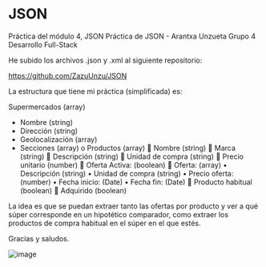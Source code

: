 # JSON
Práctica del módulo 4, JSON
Práctica de JSON - Arantxa Unzueta
Grupo 4 Desarrollo Full-Stack


He subido los archivos .json y .xml al siguiente repositorio:

https://github.com/ZazuUnzu/JSON

La estructura que tiene mi práctica (simplificada) es:

Supermercados (array)
-	Nombre (string)
-	Dirección (string)
-	Geolocalización (array)
-	Secciones (array)
o	Productos (array)
	Nombre (string)
	Marca (string)
	Descripción (string)
	Unidad de compra (string)
	Precio unitario (number)
	Oferta Activa: (boolean)
	Oferta: (array)
•	Descripción (string)
•	Unidad de compra (string)
•	Precio oferta: (number)
•	Fecha inicio: (Date)
•	Fecha fin: (Date)
	Producto habitual (boolean)
	Adquirido (boolean)

La idea es que se puedan extraer tanto las ofertas por producto y ver a qué súper corresponde en un hipotético comparador, como extraer los productos de compra habitual en el súper en el que estés.

Gracias y saludos.

![image](https://user-images.githubusercontent.com/77108548/113710803-7552c280-96e4-11eb-8578-76aa2eab53d1.png)
